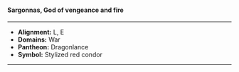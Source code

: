 #### Sargonnas, God of vengeance and fire
___

- **Alignment:** L, E
- **Domains:** War
- **Pantheon:** Dragonlance
- **Symbol:** Stylized red condor
___
